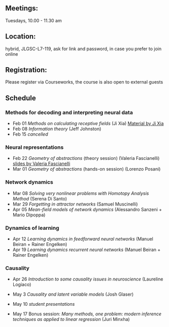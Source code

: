 

## Meetings:
Tuesdays, 10.00 - 11.30 am

## Location:
hybrid, JLGSC-L7-119, ask for link and password, in case you prefer to join online

## Registration:
Please register via Courseworks, the course is also open to external guests

## Schedule
### Methods for decoding and interpreting neural data
* Feb 01 *Methods on calculating receptive fields* (Ji Xia) [Material by Ji Xia](https://github.com/RainerEngelken/lnp_model_tutorial)
* Feb 08 *Information theory* (Jeff Johnston)
* Feb 15 *cancelled* 

### Neural representations
* Feb 22 *Geometry of abstractions* (theory session) (Valeria Fascianelli) [slides by Valeria Fascianelli](https://github.com/RainerEngelken/neurotheory-seminar-2022/blob/main/geometry_abstractions_February_2022.pdf)
* Mar 01 *Geometry of abstractions* (hands-on session) (Lorenzo Posani)

### Network dynamics
* Mar 08 *Solving very nonlinear problems with Homotopy Analysis Method*  (Serena Di Santo)
* Mar 29 *Forgetting in attractor networks* (Samuel Muscinelli)
* Apr 05 *Mean-field models of network dynamics* (Alessandro Sanzeni + Mario Dipoppa)

### Dynamics of learning
* Apr 12 *Learning dynamics in feedforward neural networks* (Manuel Beiran + Rainer Engelken)
* Apr 19 *Learning dynamics recurrent neural networks* (Manuel Beiran + Rainer Engelken)

### Causality
* Apr 26 *Introduction to some causality issues in neuroscience* (Laureline Logiaco)
* May 3 *Causality and latent variable models* (Josh Glaser)

* May 10 *student presentations*
* May 17 Bonus session: *Many methods, one problem: modern inference techniques as applied to linear regression* (Juri Minxha)
